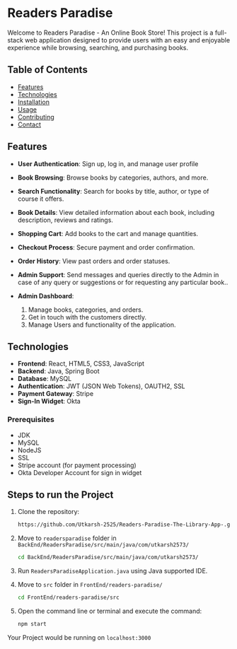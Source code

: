 # Readers Paradise

Welcome to Readers Paradise - An Online Book Store! This project is a full-stack web application designed to provide users with an easy and enjoyable experience while browsing, searching, and purchasing books.

## Table of Contents

- [Features](#features)
- [Technologies](#technologies)
- [Installation](#installation)
- [Usage](#usage)
- [Contributing](#contributing)
- [Contact](#contact)

## Features

- **User Authentication**: Sign up, log in, and manage user profile
  
- **Book Browsing**: Browse books by categories, authors, and more.

- **Search Functionality**: Search for books by title, author, or type of course it offers.

- **Book Details**: View detailed information about each book, including description, reviews and ratings.

- **Shopping Cart**: Add books to the cart and manage quantities.

- **Checkout Process**: Secure payment and order confirmation.

- **Order History**: View past orders and order statuses.
  
- **Admin Support**: Send messages and queries directly to the Admin in case of any query or suggestions or for requesting any particular book..

- **Admin Dashboard**:
  <ol>
     <li>Manage books, categories, and orders.</li>
     <li>Get in touch with the customers directly.</li>
     <li>Manage Users and functionality of the application.</li>
  </ol>

## Technologies

- **Frontend**: React, HTML5, CSS3, JavaScript
- **Backend**: Java, Spring Boot
- **Database**: MySQL
- **Authentication**: JWT (JSON Web Tokens), OAUTH2, SSL
- **Payment Gateway**: Stripe
- **Sign-In Widget**: Okta

### Prerequisites

- JDK
- MySQL
- NodeJS
- SSL
- Stripe account (for payment processing)
- Okta Developer Account for sign in widget

## Steps to run the Project

1. Clone the repository:
   ```bash
   https://github.com/Utkarsh-2525/Readers-Paradise-The-Library-App-.git

2. Move to `readersparadise` folder in `BackEnd/ReadersParadise/src/main/java/com/utkarsh2573/`
   ```bash
   cd BackEnd/ReadersParadise/src/main/java/com/utkarsh2573/

3. Run `ReadersParadiseApplication.java` using Java supported IDE.

4. Move to `src` folder in `FrontEnd/readers-paradise/`
   ```bash
   cd FrontEnd/readers-paradise/src

5. Open the command line or terminal and execute the command:
   ```bash
   npm start

Your Project would be running on `localhost:3000` 
